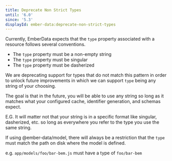 ```yaml
---
title: Deprecate Non Strict Types
until: '6.0'
since: '5.3'
displayId: ember-data:deprecate-non-strict-types
---
```


Currently, EmberData expects that the `type` property associated with a resource follows several conventions.

- The `type` property must be a non-empty string
- The `type` property must be singular
- The `type` property must be dasherized

We are deprecating support for types that do not match this pattern in order to unlock future improvements in which we can support `type` being any string of your choosing.

The goal is that in the future, you will be able to use any string so long as it matches what your configured cache, identifier generation, and schemas expect.

E.G. It will matter not that your string is in a specific format like singular, dasherized, etc. so long as everywhere you refer to the type you use the same string.

If using @ember-data/model, there will always be a restriction that the `type` must match the path on disk where the model is defined.

e.g. `app/models/foo/bar-bem.js` must have a type of `foo/bar-bem`
